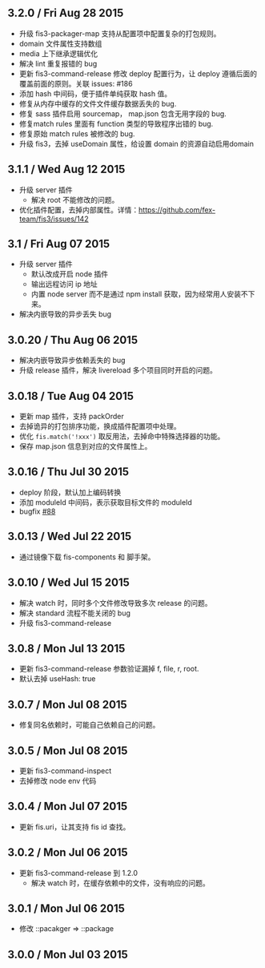 
## 3.2.0 / Fri Aug 28 2015
- 升级 fis3-packager-map 支持从配置项中配置复杂的打包规则。
- domain 文件属性支持数组
- media 上下继承逻辑优化
- 解决 lint 重复报错的 bug
- 更新 fis3-command-release 修改 deploy 配置行为，让 deploy 遵循后面的覆盖前面的原则。关联 issues: #186
- 添加 hash 中间码，便于插件单纯获取 hash 值。
- 修复从内存中缓存的文件文件缓存数据丢失的 bug.
- 修复 sass 插件启用 sourcemap， map.json 包含无用字段的 bug.
- 修复match rules 里面有 function 类型的导致程序出错的 bug.
- 修复原始 match rules 被修改的 bug.
- 升级 fis3，去掉 useDomain 属性，给设置 domain 的资源自动启用domain

## 3.1.1 / Wed Aug 12 2015

- 升级 server 插件
  - 解决 root 不能修改的问题。
- 优化插件配置，去掉内部属性。详情：https://github.com/fex-team/fis3/issues/142

## 3.1 / Fri Aug 07 2015

- 升级 server 插件
  - 默认改成开启 node 插件
  - 输出远程访问 ip 地址
  - 内置 node server 而不是通过 npm install 获取，因为经常用人安装不下来。
- 解决内嵌导致的异步丢失 bug

## 3.0.20 / Thu Aug 06 2015

- 解决内嵌导致异步依赖丢失的 bug
- 升级 release 插件，解决 livereload 多个项目同时开启的问题。

## 3.0.18 / Tue Aug 04 2015

- 更新 map 插件，支持 packOrder
- 去掉诡异的打包排序功能，换成插件配置项中处理。
- 优化 `fis.match('!xxx')` 取反用法，去掉命中特殊选择器的功能。
- 保存 map.json 信息到对应的文件属性上。

## 3.0.16 / Thu Jul 30 2015

- deploy 阶段，默认加上编码转换
- 添加 moduleId 中间码，表示获取目标文件的 moduleId
- bugfix [#88](https://github.com/fex-team/fis3/issues/88)

## 3.0.13 / Wed Jul 22 2015

- 通过镜像下载 fis-components 和 脚手架。

## 3.0.10 / Wed Jul 15 2015

- 解决 watch 时，同时多个文件修改导致多次 release 的问题。
- 解决 standard 流程不能关闭的 bug
- 升级 fis3-command-release

## 3.0.8 / Mon Jul 13 2015

- 更新 fis3-command-release 参数验证漏掉 f, file, r, root.
- 默认去掉 useHash: true


## 3.0.7 / Mon Jul 08 2015

- 修复同名依赖时，可能自己依赖自己的问题。

## 3.0.5 / Mon Jul 08 2015

- 更新 fis3-command-inspect
- 去掉修改 node env 代码

## 3.0.4 / Mon Jul 07 2015

- 更新 fis.uri，让其支持 fis id 查找。

## 3.0.2 / Mon Jul 06 2015

- 更新 fis3-command-release 到 1.2.0
    - 解决 watch 时，在缓存依赖中的文件，没有响应的问题。

## 3.0.1 / Mon Jul 06 2015

- 修改 ::pacakger => ::package

## 3.0.0 / Mon Jul 03 2015
